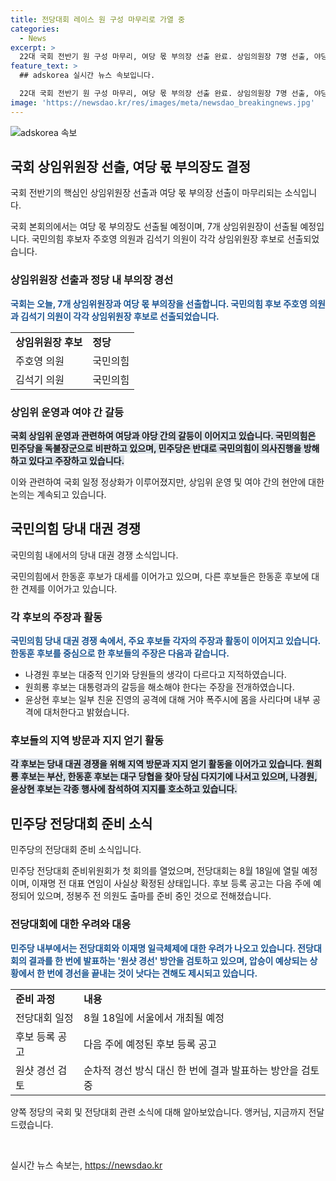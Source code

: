 ```yaml
---
title: 전당대회 레이스 원 구성 마무리로 가열 중
categories:
  - News
excerpt: >
  22대 국회 전반기 원 구성 마무리, 여당 몫 부의장 선출 완료. 상임의원장 7명 선출, 야당 단독으로 11명 선출. 여당 몫 부의장에는 4선 박덕흠 vs 6선 주호영 경쟁. 상임위 운영 논란 속 현안 처리에 주력. 국민의힘 당권 경쟁 4파전. 한동훈 후보 대세론, 주요 후보들 견제 및 공방. 민주당 전당대회 준비, 이재명 전 대표 연임 확정 등 정비 중.
feature_text: >
  ## adskorea 실시간 뉴스 속보입니다.

  22대 국회 전반기 원 구성 마무리, 여당 몫 부의장 선출 완료. 상임의원장 7명 선출, 야당 단독으로 11명 선출. 여당 몫 부의장에는 4선 박덕흠 vs 6선 주호영 경쟁. 상임위 운영 논란 속 현안 처리에 주력. 국민의힘 당권 경쟁 4파전. 한동훈 후보 대세론, 주요 후보들 견제 및 공방. 민주당 전당대회 준비, 이재명 전 대표 연임 확정 등 정비 중.
image: 'https://newsdao.kr/res/images/meta/newsdao_breakingnews.jpg'
---
```


<p><img src="https://newsdao.kr/res/images/meta/newsdao_breakingnews.jpg" alt="adskorea 속보" /></p>

<h2 data-ke-size="size26">국회 상임위원장 선출, 여당 몫 부의장도 결정</h2>

<p>국회 전반기의 핵심인 상임위원장 선출과 여당 몫 부의장 선출이 마무리되는 소식입니다.</p>

<p data-ke-size="size16">국회 본회의에서는 여당 몫 부의장도 선출될 예정이며, 7개 상임위원장이 선출될 예정입니다. 국민의힘 후보자 주호영 의원과 김석기 의원이 각각 상임위원장 후보로 선출되었습니다.</p>

<h3>상임위원장 선출과 정당 내 부의장 경선</h3>

<p><b><span style="color: #1a5490;">국회는 오늘, 7개 상임위원장과 여당 몫 부의장을 선출합니다. 국민의힘 후보 주호영 의원과 김석기 의원이 각각 상임위원장 후보로 선출되었습니다.</span></b></p>

<table>
  <tr>
    <td><b>상임위원장 후보</b></td>
    <td><b>정당</b></td>
  </tr>
  <tr>
    <td>주호영 의원</td>
    <td>국민의힘</td>
  </tr>
  <tr>
    <td>김석기 의원</td>
    <td>국민의힘</td>
  </tr>
</table>

<h3>상임위 운영과 여야 간 갈등</h3>

<p><b><span style="background-color: #21538527;">국회 상임위 운영과 관련하여 여당과 야당 간의 갈등이 이어지고 있습니다. 국민의힘은 민주당을 독불장군으로 비판하고 있으며, 민주당은 반대로 국민의힘이 의사진행을 방해하고 있다고 주장하고 있습니다.</span></b></p>

<p data-ke-size="size16">이와 관련하여 국회 일정 정상화가 이루어졌지만, 상임위 운영 및 여야 간의 현안에 대한 논의는 계속되고 있습니다.</p>

<h2 data-ke-size="size26">국민의힘 당내 대권 경쟁</h2>

<p>국민의힘 내에서의 당내 대권 경쟁 소식입니다.</p>

<p data-ke-size="size16">국민의힘에서 한동훈 후보가 대세를 이어가고 있으며, 다른 후보들은 한동훈 후보에 대한 견제를 이어가고 있습니다.</p>

<h3>각 후보의 주장과 활동</h3>

<p><b><span style="color: #1a5490;">국민의힘 당내 대권 경쟁 속에서, 주요 후보들 각자의 주장과 활동이 이어지고 있습니다. 한동훈 후보를 중심으로 한 후보들의 주장은 다음과 같습니다.</span></b></p>

<ul>
  <li>나경원 후보는 대중적 인기와 당원들의 생각이 다르다고 지적하였습니다.</li>
  <li>원희룡 후보는 대통령과의 갈등을 해소해야 한다는 주장을 전개하였습니다.</li>
  <li>윤상현 후보는 일부 친윤 진영의 공격에 대해 거야 폭주시에 몸을 사리다며 내부 공격에 대처한다고 밝혔습니다.</li>
</ul>

<h3>후보들의 지역 방문과 지지 얻기 활동</h3>

<p><b><span style="background-color: #21538527;">각 후보는 당내 대권 경쟁을 위해 지역 방문과 지지 얻기 활동을 이어가고 있습니다. 원희룡 후보는 부산, 한동훈 후보는 대구 당협을 찾아 당심 다지기에 나서고 있으며, 나경원, 윤상현 후보는 각종 행사에 참석하여 지지를 호소하고 있습니다.</span></b></p>

<h2 data-ke-size="size26">민주당 전당대회 준비 소식</h2>

<p>민주당의 전당대회 준비 소식입니다.</p>

<p data-ke-size="size16">민주당 전당대회 준비위원회가 첫 회의를 열었으며, 전당대회는 8월 18일에 열릴 예정이며, 이재명 전 대표 연임이 사실상 확정된 상태입니다. 후보 등록 공고는 다음 주에 예정되어 있으며, 정봉주 전 의원도 출마를 준비 중인 것으로 전해졌습니다.</p>

<h3>전당대회에 대한 우려와 대응</h3>

<p><b><span style="color: #1a5490;">민주당 내부에서는 전당대회와 이재명 일극체제에 대한 우려가 나오고 있습니다. 전당대회의 결과를 한 번에 발표하는 '원샷 경선' 방안을 검토하고 있으며, 압승이 예상되는 상황에서 한 번에 경선을 끝내는 것이 낫다는 견해도 제시되고 있습니다.</span></b></p>

<table>
  <tr>
    <td><b>준비 과정</b></td>
    <td><b>내용</b></td>
  </tr>
  <tr>
    <td>전당대회 일정</td>
    <td>8월 18일에 서울에서 개최될 예정</td>
  </tr>
  <tr>
    <td>후보 등록 공고</td>
    <td>다음 주에 예정된 후보 등록 공고</td>
  </tr>
  <tr>
    <td>원샷 경선 검토</td>
    <td>순차적 경선 방식 대신 한 번에 결과 발표하는 방안을 검토 중</td>
  </tr>
</table>

<p data-ke-size="size16">양쪽 정당의 국회 및 전당대회 관련 소식에 대해 알아보았습니다. 앵커님, 지금까지 전달드렸습니다.</p>

<p data-ke-size="size16">&nbsp;</p>
실시간 뉴스 속보는, <a href="https://newsdao.kr" rel="dofollow">https://newsdao.kr</a>


